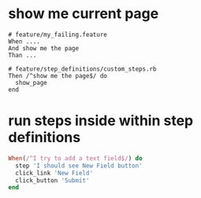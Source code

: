 
# show me current page

    # feature/my_failing.feature
    When ....
    And show me the page
    Than ...
    
    # feature/step_definitions/custom_steps.rb
    Then /^show me the page$/ do
      show_page
    end

  
# run steps inside within step definitions

```ruby
When(/^I try to add a text field$/) do
  step 'I should see New Field button'
  click_link 'New Field'
  click_button 'Submit'
end
```

